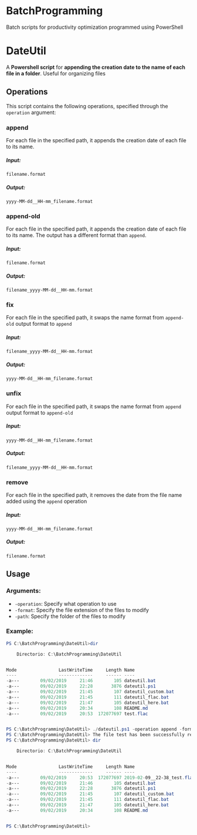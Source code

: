 # BatchProgramming
Batch scripts for productivity optimization programmed using PowerShell

# DateUtil
A **Powershell script** for **appending the creation date to the name of each file in a folder**. Useful for organizing files
## Operations
This script contains the following operations, specified through the `operation` argument:
### append
For each file in the specified path, it appends the creation date of each file to its name.
##### Input:
`filename.format`
##### Output:
`yyyy-MM-dd__HH-mm_filename.format`

### append-old
For each file in the specified path, it appends the creation date of each file to its name. The output has a different format than `append`.
##### Input:
`filename.format`
##### Output:
`filename_yyyy-MM-dd__HH-mm.format`

### fix
For each file in the specified path, it swaps the name format from `append-old` output format to `append`
##### Input:
`filename_yyyy-MM-dd__HH-mm.format`
##### Output:
`yyyy-MM-dd__HH-mm_filename.format`
### unfix
For each file in the specified path, it swaps the name format from `append` output format to `append-old`
##### Input:
`yyyy-MM-dd__HH-mm_filename.format`
##### Output:
`filename_yyyy-MM-dd__HH-mm.format`
### remove
For each file in the specified path, it removes the date from the file name added using the `append` operation
##### Input:
`yyyy-MM-dd__HH-mm_filename.format`
##### Output:
`filename.format`


## Usage
### Arguments:
* `-operation`: Specify what operation to use
* `-format`: Specify the file extension of the files to modify
* `-path`: Specify the folder of the files to modify
### Example:


```powershell
PS C:\BatchProgramming\DateUtil>dir

    Directorio: C:\BatchProgramming\DateUtil


Mode                LastWriteTime     Length Name
----                -------------     ------ ----
-a---        09/02/2019     21:46        105 dateutil.bat
-a---        09/02/2019     22:28       3876 dateutil.ps1
-a---        09/02/2019     21:45        107 dateutil_custom.bat
-a---        09/02/2019     21:45        111 dateutil_flac.bat
-a---        09/02/2019     21:47        105 dateutil_here.bat
-a---        09/02/2019     20:34        108 README.md
-a---        09/02/2019     20:53  172077697 test.flac


PS C:\BatchProgramming\DateUtil> ./dateutil.ps1 -operation append -format flac -path ./
PS C:\BatchProgramming\DateUtil> The file test has been successfully renamed
PS C:\BatchProgramming\DateUtil> dir

    Directorio: C:\BatchProgramming\DateUtil


Mode                LastWriteTime     Length Name
----                -------------     ------ ----
-a---        09/02/2019     20:53  172077697 2019-02-09__22-38_test.flac
-a---        09/02/2019     21:46        105 dateutil.bat
-a---        09/02/2019     22:28       3876 dateutil.ps1
-a---        09/02/2019     21:45        107 dateutil_custom.bat
-a---        09/02/2019     21:45        111 dateutil_flac.bat
-a---        09/02/2019     21:47        105 dateutil_here.bat
-a---        09/02/2019     20:34        108 README.md


PS C:\BatchProgramming\DateUtil>
```
